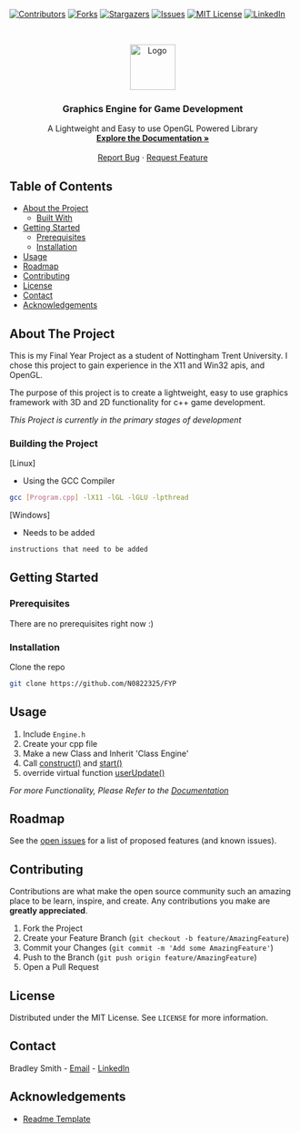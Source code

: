 
[![Contributors][contributors-shield]][contributors-url]
[![Forks][forks-shield]][forks-url]
[![Stargazers][stars-shield]][stars-url]
[![Issues][issues-shield]][issues-url]
[![MIT License][license-shield]][license-url]
[![LinkedIn][linkedin-shield]][linkedin-url]



<!-- PROJECT LOGO -->
<br />
<p align="center">
  <a href="https://github.com/othneildrew/Best-README-Template">
    <img src="images/logo.png" alt="Logo" width="80" height="80">
  </a>

  <h3 align="center">Graphics Engine for Game Development</h3>

  <p align="center">
    A Lightweight and Easy to use OpenGL Powered Library
    <br />
    <a href="https://google.com"><strong>Explore the Documentation »</strong></a>
    <br />
    <br />
    <a href="https://github.com/othneildrew/Best-README-Template/issues">Report Bug</a>
    ·
    <a href="https://github.com/othneildrew/Best-README-Template/issues">Request Feature</a>
  </p>
</p>



<!-- TABLE OF CONTENTS -->
## Table of Contents

* [About the Project](#about-the-project)
  * [Built With](#building-the-project)
* [Getting Started](#getting-started)
  * [Prerequisites](#prerequisites)
  * [Installation](#installation)
* [Usage](#usage)
* [Roadmap](#roadmap)
* [Contributing](#contributing)
* [License](#license)
* [Contact](#contact)
* [Acknowledgements](#acknowledgements)



<!-- ABOUT THE PROJECT -->
## About The Project

<!-- [![Product Name Screen Shot][product-screenshot]](https://example.com) -->

This is my Final Year Project as a student of Nottingham Trent University. I chose this project to gain experience in the X11 and Win32 apis, and OpenGL.

The purpose of this project is to create a lightweight, easy to use graphics framework with 3D and 2D functionality for c++ game development.

_This Project is currently in the primary stages of development_



### Building the Project
[Linux]
* Using the GCC Compiler
```sh
gcc [Program.cpp] -lX11 -lGL -lGLU -lpthread
```

[Windows]
* Needs to be added
```sh
instructions that need to be added
```



<!-- GETTING STARTED -->
## Getting Started

### Prerequisites

There are no prerequisites right now :)


### Installation

Clone the repo
```sh
git clone https://github.com/N0822325/FYP
```


<!-- USAGE EXAMPLES -->
## Usage

1. Include `Engine.h`
2. Create your cpp file
3. Make a new Class and Inherit 'Class Engine'
4. Call [construct()](https://example.com) and [start()](https://example.com)
5. override virtual function [userUpdate()](https://example.com)

_For more Functionality, Please Refer to the [Documentation](https://example.com)_



<!-- ROADMAP -->
## Roadmap

See the [open issues](https://github.com/N0822325/FYP/issues) for a list of proposed features (and known issues).



<!-- CONTRIBUTING -->
## Contributing

Contributions are what make the open source community such an amazing place to be learn, inspire, and create. Any contributions you make are **greatly appreciated**.

1. Fork the Project
2. Create your Feature Branch (`git checkout -b feature/AmazingFeature`)
3. Commit your Changes (`git commit -m 'Add some AmazingFeature'`)
4. Push to the Branch (`git push origin feature/AmazingFeature`)
5. Open a Pull Request



<!-- LICENSE -->
## License

Distributed under the MIT License. See `LICENSE` for more information.



<!-- CONTACT -->
## Contact

Bradley Smith - [Email](bradleysmith20000@gmail.com) - [LinkedIn](linkedin.com/in/bradley-smith-9b82641bb)



<!-- ACKNOWLEDGEMENTS -->
## Acknowledgements
* [Readme Template](https://github.com/othneildrew/Best-README-Template)




<!-- MARKDOWN LINKS & IMAGES -->
<!-- https://www.markdownguide.org/basic-syntax/#reference-style-links -->
[contributors-shield]: https://img.shields.io/github/contributors/othneildrew/Best-README-Template.svg?style=flat-square
[contributors-url]: https://github.com/N0822325/FYP/graphs/contributors
[forks-shield]: https://img.shields.io/github/forks/othneildrew/Best-README-Template.svg?style=flat-square
[forks-url]: https://github.com/N0822325/FYP/network/members
[stars-shield]: https://img.shields.io/github/stars/othneildrew/Best-README-Template.svg?style=flat-square
[stars-url]: https://github.com/N0822325/FYP/stargazers
[issues-shield]: https://img.shields.io/github/issues/othneildrew/Best-README-Template.svg?style=flat-square
[issues-url]: https://github.com/N0822325/FYP/issues
[license-shield]: https://img.shields.io/github/license/othneildrew/Best-README-Template.svg?style=flat-square
[license-url]: https://github.com/N0822325/FYP/blob/master/LICENSE.txt
[linkedin-shield]: https://img.shields.io/badge/-LinkedIn-black.svg?style=flat-square&logo=linkedin&colorB=555
[linkedin-url]: https://linkedin.com/in/bradley-smith-9b82641bb
[product-screenshot]: images/screenshot.png

